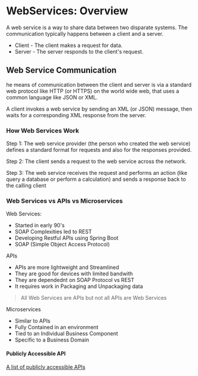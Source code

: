 # WebServices: Overview

A web service is a way to share data between two disparate systems. The communication typically happens between a client and a server.

* Client - The client makes a request for data.
* Server - The server responds to the client's request.

## Web Service Communication

he means of communication between the client and server is via a standard web protocol like HTTP (or HTTPS) on the world wide web, that uses a common language like JSON or XML.

A client invokes a web service by sending an XML (or JSON) message, then waits for a corresponding XML response from the server.

### How Web Services Work

Step 1: The web service provider (the person who created the web service) defines a standard format for requests and also for the responses provided.

Step 2: The client sends a request to the web service across the network.

Step 3: The web service receives the request and performs an action (like query a database or perform a calculation) and sends a response back to the calling client

### Web Services vs APIs vs Microservices

Web Services:

* Started in early 90's
* SOAP Complexities led to REST
* Developing Restful APIs using Spring Boot
* SOAP (Simple Object Access Protocol)

APIs

* APIs are more lightweight and Streamlined
* They are good for devices with limited bandwith
* They are dependednt on SOAP Protocol vs REST
* It requires work in Packaging and Unpackaging data

> All Web Services are APIs but not all APIs are Web Services

Microservices

* Similar to APIs
* Fully Contained in an environment
* Tied to an Individual Business Component
* Specific to a Business Domain

#### Publicly Accessible API

[A list of publicly accessible APIs](https://github.com/public-apis/public-apis/blob/master/README.md)
